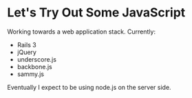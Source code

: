 Let's Try Out Some JavaScript
=============================
Working towards a web application stack.
Currently:

* Rails 3
* jQuery
* underscore.js
* backbone.js
* sammy.js

Eventually I expect to be using node.js on the server side.

